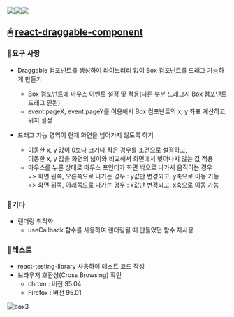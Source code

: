 <img src="https://img.shields.io/badge/react-61DAFB?style=for-the-badge&logo=react&logoColor=black"><img src="https://img.shields.io/badge/typescript-3178C6?style=for-the-badge&logo=typescript&logoColor=black"><img src="https://img.shields.io/badge/styled components-DB7093?style=for-the-badge&logo=styled-components&logoColor=white">

## 🖱 [react-draggable-component](https://juhee-draggable-box.netlify.app)
### 🔸요구 사항
   * Draggable 컴포넌트를 생성하여 라이브러리 없이 Box 컴포넌트를 드래그 가능하게 만들기
     * Box 컴포넌트에 마우스 이벤트 설정 및 적용(다른 부분 드래그시 Box 컴포넌트 드래그 안됨)
     * event.pageX, event.pageY를 이용해서 Box 컴포넌트의 x, y 좌표 계산하고, 위치 설정
     
   * 드래그 가능 영역이 현재 화면을 넘어가지 않도록 하기
     * 이동한 x, y 값이 0보다 크거나 작은 경우를 조건으로 설정하고,<br/>이동한 x, y 값을 화면의 넓이와 비교해서 화면에서 벗어나지 않는 값 적용
     * 마우스를 누른 상태로 마우스 포인터가 화면 밖으로 나가서 움직이는 경우<br/> 
     => 화면 왼쪽, 오른쪽으로 나가는 경우 : y값만 변경되고, y축으로 이동 가능<br/>
     => 화면 위쪽, 아래쪽으로 나가는 경우 : x값만 변경되고, x축으로 이동 가능
     
### 🔸기타
   * 렌더링 최적화
     * useCallback 함수를 사용하여 렌더링될 때 만들었던 함수 재사용
     
### 🔸테스트
   * react-testing-library 사용하여 테스트 코드 작성
   * 브라우저 호환성(Cross Browsing) 확인
     * chrom : 버전 95.04
     * Firefox : 버전 95.01
   
   ![box3](https://user-images.githubusercontent.com/74355328/148484261-d8373434-6a04-4464-a74c-85786d6a4092.gif)
